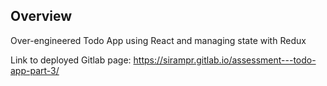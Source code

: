 ## Overview

Over-engineered Todo App using React and managing state with Redux

Link to deployed Gitlab page: https://sirampr.gitlab.io/assessment---todo-app-part-3/
